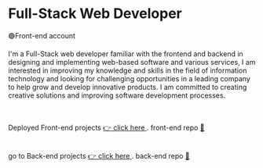    # Full-Stack Web Developer 
   🟢Front-end account 
  
I'm a Full-Stack web developer familiar with the 
frontend and backend  in designing and implementing web-based software and various services, I am interested in improving my knowledge and skills in the field of information technology and looking for challenging opportunities in a leading company to help grow and develop innovative products. I am committed to creating creative solutions and improving software development processes.

<br/>
<br/>
Deployed  Front-end projects
<a href="https://mahdizamanian.onrender.com/"> 👉 click here </a>. front-end repo  <a href="https://github.com/meytizn?tab=repositories">📑</a>
<br/><br/><br/>
go to Back-end projects
<a href="http://zamanianmehdi23blogproject.pythonanywhere.com/#"> 👉 click here </a> . back-end repo  <a href="https://github.com/Mehdizamanian?tab=repositories">📑</a>
<br/><br/><br/>

